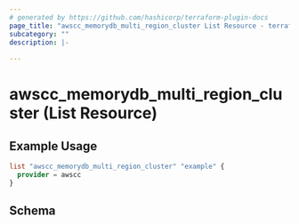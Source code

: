 ```yaml
---
# generated by https://github.com/hashicorp/terraform-plugin-docs
page_title: "awscc_memorydb_multi_region_cluster List Resource - terraform-provider-awscc"
subcategory: ""
description: |-
  
---
```


# awscc_memorydb_multi_region_cluster (List Resource)



## Example Usage

```terraform
list "awscc_memorydb_multi_region_cluster" "example" {
  provider = awscc
}
```

<!-- schema generated by tfplugindocs -->
## Schema
